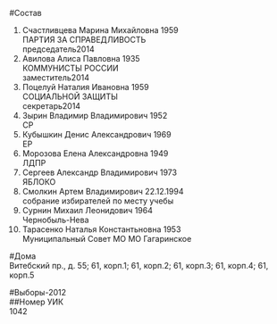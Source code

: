 #Состав  
1. Счастливцева Марина Михайловна 1959  
    ПАРТИЯ ЗА СПРАВЕДЛИВОСТЬ  
    председатель2014  
2. Авилова Алиса Павловна 1935  
    КОММУНИСТЫ РОССИИ  
    заместитель2014  
3. Поцелуй Наталия Ивановна 1959  
    СОЦИАЛЬНОЙ ЗАЩИТЫ  
    секретарь2014  
4. Зырин Владимир Владимирович 1952  
    СР  
5. Кубышкин Денис Александрович 1969  
    ЕР  
6. Морозова Елена Александровна 1949  
    ЛДПР  
7. Сергеев Александр Владимирович 1973  
    ЯБЛОКО  
8. Смолкин Артем Владимирович 22.12.1994  
    собрание избирателей по месту учебы  
9. Сурнин Михаил Леонидович 1964  
    Чернобыль-Нева  
10. Тарасенко Наталья Константьновна 1953  
    Муниципальный Совет МО МО Гагаринское  
  
#Дома  
Витебский пр., д. 55; 61, корп.1; 61, корп.2; 61, корп.З; 61, корп.4; 61, корп.5  
  
#Выборы-2012  
##Номер УИК  
1042  
